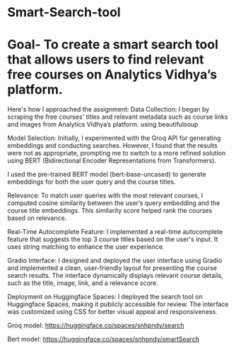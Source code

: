 # Smart-Search-tool
# Goal- To create a smart search tool that allows users to find relevant free courses on Analytics Vidhya’s platform.
Here's how I approached the assignment:
Data Collection: I began by scraping the free courses' titles and relevant metadata such as course links and images from Analytics Vidhya’s platform. using beautifulsoup

Model Selection: Initially, I experimented with the Groq API for generating embeddings and conducting searches. However, I found that the results were not as appropriate, prompting me to switch to a more refined solution using BERT (Bidirectional Encoder Representations from Transformers).

I used the pre-trained BERT model (bert-base-uncased) to generate embeddings for both the user query and the course titles.

Relevance: To match user queries with the most relevant courses, I computed cosine similarity between the user’s query embedding and the course title embeddings. This similarity score helped rank the courses based on relevance.

Real-Time Autocomplete Feature: I implemented a real-time autocomplete feature that suggests the top 3 course titles based on the user's input. It uses string matching to enhance the user experience.

Gradio Interface: I designed and deployed the user interface using Gradio and implemented a clean, user-friendly layout for presenting the course search results. The interface dynamically displays relevant course details, such as the title, image, link, and a relevance score.

Deployment on Huggingface Spaces: I deployed the search tool on Huggingface Spaces, making it publicly accessible for review. The interface was customized using CSS for better visual appeal and responsiveness.


Groq model: https://huggingface.co/spaces/snhpndy/search

Bert model: https://huggingface.co/spaces/snhpndy/smartSearch
